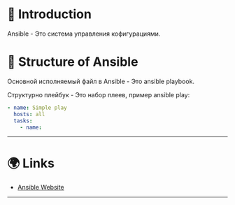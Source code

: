 # 📖 Introduction

Ansible - Это система управления кофигурациями.

# 🤔 Structure of Ansible

Основной исполняемый файл в Ansible - Это ansible playbook.

Структурно плейбук - Это набор плеев, пример ansible play:

```yaml
- name: Simple play
  hosts: all
  tasks:
    - name:
```

---

# 🌍 Links

- [Ansible Website](https://www.ansible.com)

---
